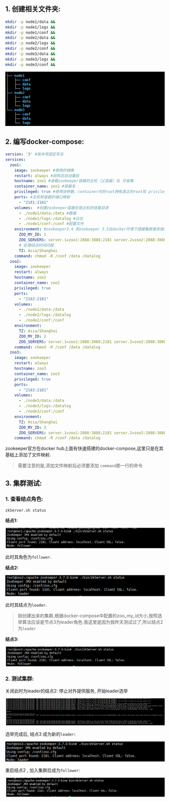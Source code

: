 ## 1. 创建相关文件夹:

```bash
mkdir -p node1/data &&
mkdir -p node1/logs &&
mkdir -p node1/conf &&
mkdir -p node2/data &&
mkdir -p node2/logs &&
mkdir -p node2/conf &&
mkdir -p node3/data &&
mkdir -p node3/logs &&
mkdir -p node3/conf &&
```

![image-20211002005815686](zk集群搭建记录/image-20211002005815686.png)

## 2. 编写docker-compose:

```yml
version: '3' #版本号固定写法
services:
  zoo1:
    image: zookeeper #使用的镜像
    restart: always #宕机后自动重启
    hostname: zoo1 #承载zookeeper容器的主机（父容器）名 可省略
    container_name: zoo1 #容器名
    privileged: true #使用该参数，container内的root拥有真正的root权 privileged启动的容器，可以看到很多host上的设备，并且可以执行mount。甚至允许你在docker容器中启动docker容器。
    ports: #主机和容器的端口映射
      - "2181:2181"
    volumes:  #创建zookeeper容器在宿主机的挂载目录
      - ./node1/data:/data #数据
      - ./node1/logs:/datalog #日志
      - ./node1/conf:/conf #配置文件
    environment: #zookeeper3.4 和zookeeper 3.5在docker环境下搭建集群差异就在这里 #zoo1为容器名，也是主机名，意思为使用容器的内网通信（1）Zookeeper3.5 中指定的 ZOO_SERVERS 参数的 IP 地址和端口号后面多加了 “;2181 ”。（2）ZOO_SERVERS 指定ip时本机的ip地址写 0.0.0.0。
      ZOO_MY_ID: 1
      ZOO_SERVERS: server.1=zoo1:2888:3888;2181 server.2=zoo2:2888:3888;2181 server.3=zoo3:2888:3888;2181
      # 处理结点时间问题
      TZ: Asia/Shanghai
    command: chmod -R /conf /data /datalog
  zoo2:
    image: zookeeper
    restart: always
    hostname: zoo2
    container_name: zoo2
    privileged: true
    ports:
      - "2182:2181"
    volumes:
      - ./node2/data:/data
      - ./node2/logs:/datalog
      - ./node2/conf:/conf
    environment:
      TZ: Asia/Shanghai
      ZOO_MY_ID: 2
      ZOO_SERVERS: server.1=zoo1:2888:3888;2181 server.2=zoo2:2888:3888;2181 server.3=zoo3:2888:3888;2181
    command: chmod -R /conf /data /datalog
  zoo3:
    image: zookeeper
    restart: always
    hostname: zoo3
    container_name: zoo3
    privileged: true
    ports:
      - "2183:2181"
    volumes:
      - ./node3/data:/data
      - ./node3/logs:/datalog
      - ./node3/conf:/conf
    environment:
      TZ: Asia/Shanghai
      ZOO_MY_ID: 3
      ZOO_SERVERS: server.1=zoo1:2888:3888;2181 server.2=zoo2:2888:3888;2181 server.3=zoo3:2888:3888;2181
    command: chmod -R /conf /data /datalog
```

zookeeper官方在docker hub上面有快速搭建的docker-compose,这里只是在其基础上添加了文件映射.

> 需要注意的是,添加文件映射后必须要添加 `command`那一行的命令

## 3. 集群测试:

### 1. 查看结点角色:

```zookeeper
zkServer.sh status
```

**结点1:**

![image-20211002102204120](zk集群搭建记录/image-20211002102204120.png)

此时其角色为`follower`.

**结点2:**

![image-20211002102248484](zk集群搭建记录/image-20211002102248484.png)

此时其结点为`leader`.

> 刚创建出来的集群,根据docker-compose中配置的zoo_my_id大小,按照选举算法应该是节点3为leader角色.我这里是因为我昨天测试过了,所以结点2 为`leader`

**结点3:**

![image-20211002102456738](zk集群搭建记录/image-20211002102456738.png)

### 2. 测试集群:

关闭此时为leader的结点2: 停止对外提供服务, 开始leader选举

![image-20211002104115035](zk集群搭建记录/image-20211002104115035.png)

选举完成后, 结点3 成为新的`leader`:

![image-20211002104239099](zk集群搭建记录/image-20211002104239099.png)

重启结点2 , 加入集群后成为`follower`:

![image-20211002104410737](zk集群搭建记录/image-20211002104410737.png)

